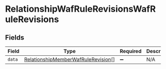 # RelationshipWafRuleRevisionsWafRuleRevisions


## Fields

| Field                                                                                           | Type                                                                                            | Required                                                                                        | Description                                                                                     |
| ----------------------------------------------------------------------------------------------- | ----------------------------------------------------------------------------------------------- | ----------------------------------------------------------------------------------------------- | ----------------------------------------------------------------------------------------------- |
| `data`                                                                                          | [RelationshipMemberWafRuleRevision](../../models/shared/relationshipmemberwafrulerevision.md)[] | :heavy_minus_sign:                                                                              | N/A                                                                                             |